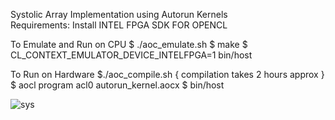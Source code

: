 Systolic Array Implementation using Autorun Kernels <br/>
Requirements:
Install INTEL FPGA SDK FOR OPENCL

To Emulate and Run on CPU
$ ./aoc_emulate.sh
$ make
$ CL_CONTEXT_EMULATOR_DEVICE_INTELFPGA=1 bin/host 


To Run on Hardware
$./aoc_compile.sh { compilation takes 2 hours approx }
$ aocl program acl0 autorun_kernel.aocx
$ bin/host


![sys](https://user-images.githubusercontent.com/25413124/142777953-d67640df-16e4-408d-a067-f61ac57c77b3.png)

